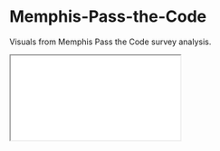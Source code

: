 # Memphis-Pass-the-Code
Visuals from Memphis Pass the Code survey analysis.

<iframe src="[url](https://arivargasb.github.io/Memphis-Pass-the-Code/Charts/Memphis_issues_topics.html)" title="description"></iframe>

